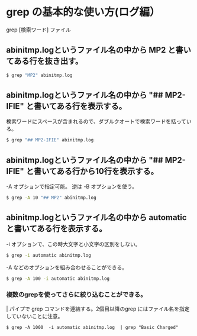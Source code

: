 # grep の基本的な使い方(ログ編）

grep [検索ワード] ファイル

## abinitmp.logというファイル名の中から MP2 と書いてある行を抜き出す。
```bash
$ grep "MP2" abinitmp.log
```

## abinitmp.logというファイル名の中から "## MP2-IFIE" と書いてある行を表示する。
検索ワードにスペースが含まれるので、ダブルクオートで検索ワードを括っている。

```bash
$ grep "## MP2-IFIE" abinitmp.log
```

## abinitmp.logというファイル名の中から "## MP2-IFIE" と書いてある行から10行を表示する。
-A オプションで指定可能。
逆は -B オプションを使う。
```bash
$ grep -A 10 "## MP2" abinitmp.log
```

## abinitmp.logというファイル名の中から automatic と書いてある行を表示する。
-i オプションで、この時大文字と小文字の区別をしない。

```bash
$ grep -i automatic abinitmp.log
```

-A などのオプションを組み合わせることができる。

```bash
$ grep -A 100 -i automatic abinitmp.log
```

### 複数のgrepを使ってさらに絞り込むことができる。
| パイプで grep コマンドを連結する。2個目以降のgrep にはファイル名を指定していないことに注意。

```
$ grep -A 1000  -i automatic abinitmp.log  | grep "Basic Charged"
```

